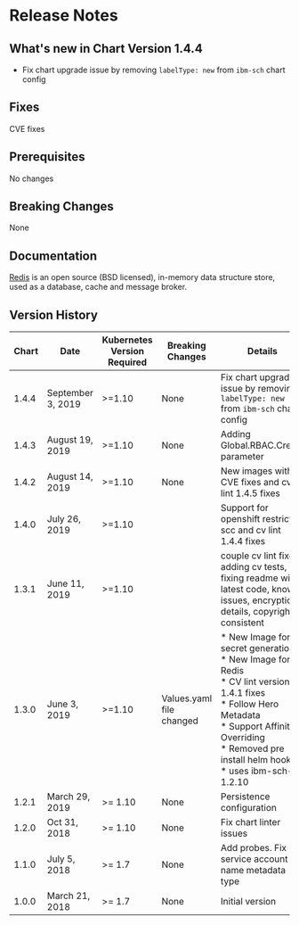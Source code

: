 # Release Notes

## What's new in Chart Version 1.4.4

* Fix chart upgrade issue by removing `labelType: new` from `ibm-sch` chart config 

## Fixes

CVE fixes

## Prerequisites

No changes

## Breaking Changes

None

## Documentation

[Redis](https://redis.io) is an open source (BSD licensed), in-memory data structure store, used as a database, cache and message broker.

## Version History

| Chart | Date | Kubernetes Version Required | Breaking Changes | Details |
| ----- | ---- | --------------------------- | ---------------- | ------- |
|1.4.4 | September 3, 2019 | >=1.10 | None | Fix chart upgrade issue by removing `labelType: new` from `ibm-sch` chart config |
|1.4.3 | August 19, 2019 | >=1.10 | None | Adding Global.RBAC.Create parameter |
|1.4.2 | August 14, 2019 | >=1.10 | None | New images with CVE fixes and cv lint 1.4.5 fixes |
|1.4.0 | July 26, 2019 | >=1.10 | | Support for openshift restricted scc and cv lint 1.4.4 fixes |
|1.3.1 | June 11, 2019 | >=1.10 | | couple cv lint fixes, adding cv tests, fixing readme with latest code, known issues, encryption details, copyright consistent |
|1.3.0 |June 3, 2019   | >=1.10  | Values.yaml file changed | * New Image for secret generation </br> * New Image for Redis </br> * CV lint version 1.4.1 fixes </br> * Follow Hero Metadata </br> * Support Affinity Overriding </br> * Removed pre install helm hooks </br> * uses ibm-sch-1.2.10 </br> |
| 1.2.1 | March 29, 2019 | >= 1.10 | None | Persistence configuration
| 1.2.0 | Oct 31, 2018 | >= 1.10 | None | Fix chart linter issues |
| 1.1.0 | July 5, 2018 | >= 1.7 | None | Add probes. Fix service account name metadata type |
| 1.0.0 | March 21, 2018 | >= 1.7 | None | Initial version |
